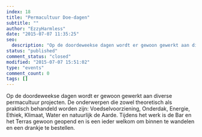 ```yaml
---
index: 18
title: "Permacultuur Doe-dagen"
subtitle: ""
author: "EzzyHarmless"
date: "2015-07-07 11:35:25"
seo:
  description: "Op de doordeweekse dagen wordt er gewoon gewerkt aan diverse permacultuur projecten. Tijdens het werk is de Bar en het Terras gewoon geopend en is een ieder welkom om binnen te wandelen en een drankje te bestellen."
status: "published"
comment_status: "closed"
modified: "2015-07-07 15:51:02"
type: "events"
comment_count: 0
tags: []
---
```


Op de doordeweekse dagen wordt er gewoon gewerkt aan diverse permacultuur projecten. De onderwerpen die zowel theoretisch als praktisch behandeld worden zijn: Voedselvoorziening, Onderdak, Energie, Ethiek, Klimaat, Water en natuurlijk de Aarde. Tijdens het werk is de Bar en het Terras gewoon geopend en is een ieder welkom om binnen te wandelen en een drankje te bestellen.